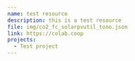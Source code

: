```yaml
---
name: test resource
description: this is a test resource
file: img/co2_fc_solarpvutil_tono.json
link: https://colab.coop
projects:
  - Test project
---
```

